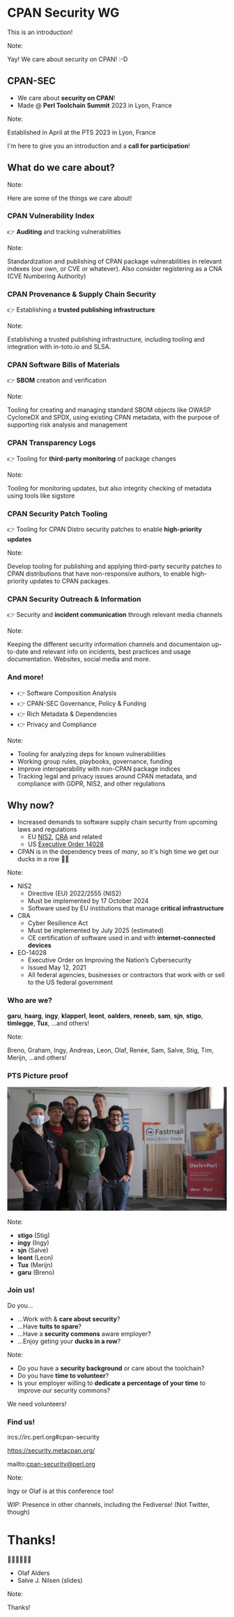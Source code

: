[comment]: # (Compile this presentation with the command below)
[comment]: # (mdslides tprc2023-cpan-sec-lightening-talk.md --include media)
[comment]: # (...or by running the Makefile with "make")
[comment]: # (mdslides can be installed from https://github.com/dadoomer/markdown-slides/)

[comment]: # (THEME = solarized)

[comment]: # (minScale: 0.2)
[comment]: # (maxScale: 4.0)
[comment]: # (controls: true)
[comment]: # (width: "960")
[comment]: # (height: "700")
[comment]: # (help: true)
[comment]: # (progress: true)
[comment]: # (controlsBackArrows: "true")


# CPAN Security WG

This is an introduction!

Note:

Yay! We care about security on CPAN! :-D


[comment]: # (!!!)

## CPAN-SEC

* We care about **security on CPAN**!
* Made @ **Perl Toolchain Summit** 2023 in Lyon, France

Note:

Established in April at the PTS 2023 in Lyon, France

I'm here to give you an introduction and a **call for participation**!


[comment]: # (!!!)

## What do we care about?

Note:

Here are some of the things we care about!


[comment]: # (|||)

### CPAN Vulnerability Index

👉 **Auditing** and tracking vulnerabilities

Note:

Standardization and publishing of CPAN package vulnerabilities in relevant indexes (our own, or CVE or whatever). Also consider registering as a CNA (CVE Numbering Authority) 


[comment]: # (|||)

### CPAN Provenance & Supply Chain Security

👉 Establishing a **trusted publishing infrastructure**

Note:

Establishing a trusted publishing infrastructure, including tooling and integration with in-toto.io and SLSA. 


[comment]: # (|||)

### CPAN Software Bills of Materials

👉 **SBOM** creation and verification

Note:

Tooling for creating and managing standard SBOM objects like OWASP CycloneDX and SPDX, using existing CPAN metadata, with the purpose of supporting risk analysis and management


[comment]: # (|||)

### CPAN Transparency Logs

👉 Tooling for **third-party monitoring** of&nbsp;package&nbsp;changes

Note:

Tooling for monitoring updates, but also integrity checking of metadata using tools like sigstore


[comment]: # (|||)

### CPAN Security Patch Tooling

👉 Tooling for CPAN Distro security patches to enable **high-priority updates**

Note:

Develop tooling for publishing and applying third-party security patches to CPAN distributions that have non-responsive authors, to enable high-priority updates to CPAN packages.


[comment]: # (|||)

### CPAN Security Outreach & Information

👉 Security and **incident communication** through relevant&nbsp;media&nbsp;channels

Note:

Keeping the different security information channels and documentaion up-to-date and relevant info on incidents, best practices and usage documentation. Websites, social media and more.


[comment]: # (|||)

### And more!

* 👉 Software Composition Analysis
* 👉 CPAN-SEC Governance, Policy & Funding
* 👉 Rich Metadata & Dependencies
* 👉 Privacy and Compliance

Note:

* Tooling for analyzing deps for known vulnerabilities
* Working group rules, playbooks, governance, funding
* Improve interoperability with non-CPAN package indices
* Tracking legal and privacy issues around CPAN metadata, and compliance with GDPR, NIS2, and other regulations


[comment]: # (!!!)

## Why now?

* Increased demands to software supply chain security from upcoming laws and regulations
    * EU [NIS2](https://digital-strategy.ec.europa.eu/en/policies/nis2-directive), [CRA](https://digital-strategy.ec.europa.eu/en/library/cyber-resilience-act) and related
    * US [Executive Order 14028](https://www.whitehouse.gov/briefing-room/presidential-actions/2021/05/12/executive-order-on-improving-the-nations-cybersecurity/)
* CPAN is in the dependency trees of _many_, so it's high time we get our ducks in&nbsp;a&nbsp;row 🦆🦆

Note:

* NIS2
    * Directive (EU) 2022/2555 (NIS2)
    * Must be implemented by 17 October 2024
    * Software used by EU institutions that manage **critical infrastructure**
* CRA
    * Cyber Resilience Act
    * Must be implemented by July 2025 (estimated)
    * CE certification of software used in and with **internet-connected devices**
* EO-14028
    * Executive Order on Improving the Nation’s Cybersecurity
    * Issued May 12, 2021
    * All federal agencies, businesses or contractors that work with or sell to the US federal government


[comment]: # (!!!)

### Who are we?

**garu**, **haarg**, **ingy**, **klapperl**, **leont**, **oalders**, **reneeb**, **sam**, **sjn**, **stigo**, **timlegge**, **Tux**, …and others!


Note:

Breno, Graham, Ingy, Andreas, Leon, Olaf, Renée, Sam, Salve, Stig, Tim, Merijn, …and others!


[comment]: # (|||)

### PTS Picture proof

![Group picture showing stigo, ingy, sjn, leont, tux and garu](media/cpan-sec-group-photo-lyon-2023.jpeg)

Note:
* **stigo** (Stig)
* **ingy** (Ingy)
* **sjn** (Salve)
* **leont** (Leon)
* **Tux** (Merijn)
* **garu** (Breno)



[comment]: # (!!!)

### Join us!

Do you…

* …Work with & **care about security**?
* …Have **tuits to spare**?
* …Have a **security commons** aware employer?
* …Enjoy geting your **ducks in a row**?

Note:

* Do you have a **security background** or care about the toolchain?
* Do you have **time to volunteer**?
* Is your employer willing to **dedicate a percentage of your time** to improve our security commons?

We need volunteers!


[comment]: # (!!!)

### Find us!

ircs://irc.perl.org#cpan-security

https://security.metacpan.org/

mailto:cpan-security@perl.org


Note:

Ingy or Olaf is at this conference too!

WIP: Presence in other channels, including the Fediverse! (Not Twitter, though)


[comment]: # (!!!)

# Thanks!

🦆🦆🦆🦆🦆🦆

* Olaf Alders
* Salve J. Nilsen (slides)


Note:

Thanks!
